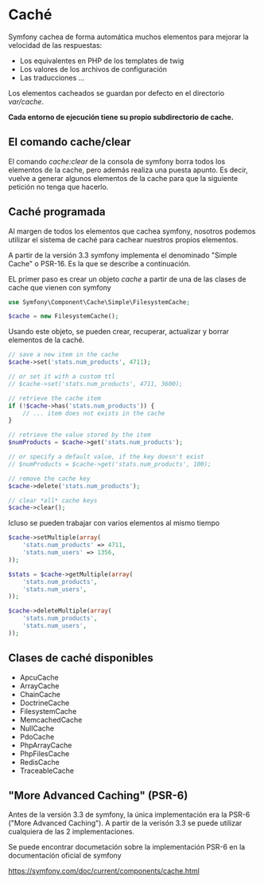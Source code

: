 Caché
=====

Symfony cachea de forma automática muchos elementos para mejorar la velocidad de las respuestas:

- Los equivalentes en PHP de los templates de twig
- Los valores de los archivos de configuración
- Las traducciones
...

Los elementos cacheados se guardan por defecto en el directorio *var/cache*.

**Cada entorno de ejecución tiene su propio subdirectorio de cache.**


El comando cache/clear
----------------------

El comando *cache:clear* de la consola de symfony borra todos los elementos de la cache, 
pero además realiza una puesta apunto. Es decir, vuelve a generar algunos elementos de 
la cache para que la siguiente petición no tenga que hacerlo.


Caché programada
----------------

Al margen de todos los elementos que cachea symfony, nosotros podemos utilizar
el sistema de caché para cachear nuestros propios elementos.

A partir de la versión 3.3 symfony implementa el denominado "Simple Cache" o 
PSR-16. Es la que se describe a continuación.

EL primer paso es crear un objeto *cache* a partir de una de las clases de cache
que vienen con symfony


```php
use Symfony\Component\Cache\Simple\FilesystemCache;

$cache = new FilesystemCache();
```

Usando este objeto, se pueden crear, recuperar, actualizar y borrar elementos de 
la caché.

```php
// save a new item in the cache
$cache->set('stats.num_products', 4711);

// or set it with a custom ttl
// $cache->set('stats.num_products', 4711, 3600);

// retrieve the cache item
if (!$cache->has('stats.num_products')) {
    // ... item does not exists in the cache
}

// retrieve the value stored by the item
$numProducts = $cache->get('stats.num_products');

// or specify a default value, if the key doesn't exist
// $numProducts = $cache->get('stats.num_products', 100);

// remove the cache key
$cache->delete('stats.num_products');

// clear *all* cache keys
$cache->clear();
```

Icluso se pueden trabajar con varios elementos al mismo tiempo

```php
$cache->setMultiple(array(
    'stats.num_products' => 4711,
    'stats.num_users' => 1356,
));

$stats = $cache->getMultiple(array(
    'stats.num_products',
    'stats.num_users',
));

$cache->deleteMultiple(array(
    'stats.num_products',
    'stats.num_users',
));
```

Clases de caché disponibles
---------------------------

- ApcuCache
- ArrayCache
- ChainCache
- DoctrineCache
- FilesystemCache
- MemcachedCache
- NullCache
- PdoCache
- PhpArrayCache
- PhpFilesCache
- RedisCache
- TraceableCache


"More Advanced Caching" (PSR-6)
-------------------------------

Antes de la versión 3.3 de symfony, la única implementación era la PSR-6 ("More 
Advanced Caching"). A partir de la verisón 3.3 se puede utilizar cualquiera de
las 2 implementaciones.

Se puede encontrar documetación sobre la implementación PSR-6 en la documentación
oficial de symfony

https://symfony.com/doc/current/components/cache.html